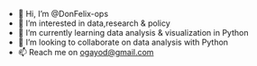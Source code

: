 - 👋 Hi, I’m @DonFelix-ops
- 👀 I’m interested in data,research & policy
- 🌱 I’m currently learning data analysis & visualization in Python
- 💞️ I’m looking to collaborate on data analysis with Python
- 📫 Reach me on ogayod@gmail.com

<!---
DonFelix-ops/DonFelix-ops is a ✨ special ✨ repository because its `README.md` (this file) appears on your GitHub profile.
You can click the Preview link to take a look at your changes.
--->
